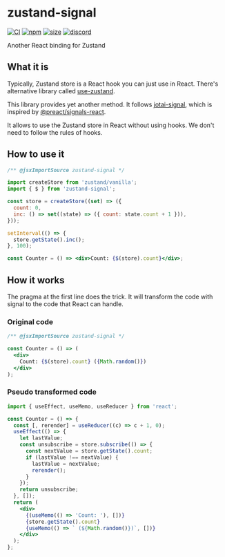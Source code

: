 # zustand-signal

[![CI](https://img.shields.io/github/actions/workflow/status/zustandjs/zustand-signal/ci.yml?branch=main)](https://github.com/zustandjs/zustand-signal/actions?query=workflow%3ACI)
[![npm](https://img.shields.io/npm/v/zustand-signal)](https://www.npmjs.com/package/zustand-signal)
[![size](https://img.shields.io/bundlephobia/minzip/zustand-signal)](https://bundlephobia.com/result?p=zustand-signal)
[![discord](https://img.shields.io/discord/627656437971288081)](https://discord.gg/MrQdmzd)

Another React binding for Zustand

## What it is

Typically, Zustand store is a React hook you can just use in React.
There's alternative library called [use-zustand](https://github.com/zustandjs/use-zustand).

This library provides yet another method.
It follows [jotai-signal](https://github.com/jotaijs/jotai-signal),
which is inspired by [@preact/signals-react](https://www.npmjs.com/package/@preact/signals-react).

It allows to use the Zustand store in React without using hooks.
We don't need to follow the rules of hooks.

## How to use it

```jsx
/** @jsxImportSource zustand-signal */

import createStore from 'zustand/vanilla';
import { $ } from 'zustand-signal';

const store = createStore((set) => ({
  count: 0,
  inc: () => set((state) => ({ count: state.count + 1 })),
}));

setInterval(() => {
  store.getState().inc();
}, 100);

const Counter = () => <div>Count: {$(store).count}</div>;
```

## How it works

The pragma at the first line does the trick.
It will transform the code with signal to the code that React can handle.

### Original code

```jsx
/** @jsxImportSource zustand-signal */

const Counter = () => (
  <div>
    Count: {$(store).count} ({Math.random()})
  </div>
);
```

### Pseudo transformed code

```jsx
import { useEffect, useMemo, useReducer } from 'react';

const Counter = () => {
  const [, rerender] = useReducer((c) => c + 1, 0);
  useEffect(() => {
    let lastValue;
    const unsubscribe = store.subscribe(() => {
      const nextValue = store.getState().count;
      if (lastValue !== nextValue) {
        lastValue = nextValue;
        rerender();
      }
    });
    return unsubscribe;
  }, []);
  return (
    <div>
      {(useMemo(() => 'Count: '), [])}
      {store.getState().count}
      {useMemo(() => ` (${Math.random()})`, [])}
    </div>
  );
};
```
